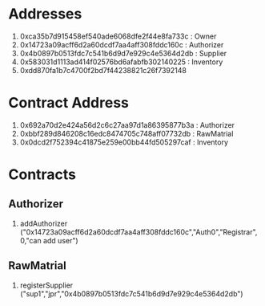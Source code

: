 # Addresses
1. 0xca35b7d915458ef540ade6068dfe2f44e8fa733c   :   Owner
2. 0x14723a09acff6d2a60dcdf7aa4aff308fddc160c   :   Authorizer
3. 0x4b0897b0513fdc7c541b6d9d7e929c4e5364d2db   :   Supplier
4. 0x583031d1113ad414f02576bd6afabfb302140225   :   Inventory
5. 0xdd870fa1b7c4700f2bd7f44238821c26f7392148


# Contract Address
1. 0x692a70d2e424a56d2c6c27aa97d1a86395877b3a   :   Authorizer
2. 0xbbf289d846208c16edc8474705c748aff07732db   :   RawMatrial
3. 0x0dcd2f752394c41875e259e00bb44fd505297caf   :   Inventory



# Contracts
## Authorizer
1. addAuthorizer ("0x14723a09acff6d2a60dcdf7aa4aff308fddc160c","Auth0","Registrar",0,"can add user")


## RawMatrial
1. registerSupplier ("sup1","jpr","0x4b0897b0513fdc7c541b6d9d7e929c4e5364d2db")
